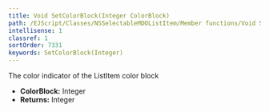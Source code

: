 ```yaml
---
title: Void SetColorBlock(Integer ColorBlock)
path: /EJScript/Classes/NSSelectableMDOListItem/Member functions/Void SetColorBlock(Integer p_0)
intellisense: 1
classref: 1
sortOrder: 7331
keywords: SetColorBlock(Integer)
---
```



The color indicator of the ListItem color block



* **ColorBlock:** Integer
* **Returns:** Integer


